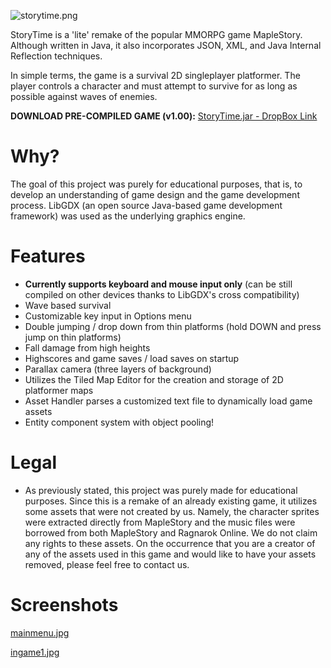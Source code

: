![storytime.png](https://bitbucket.org/repo/oX9rLp/images/1026898476-storytime.png)

StoryTime is a 'lite' remake of the popular MMORPG game MapleStory. Although written in Java, it also incorporates JSON, XML, and Java Internal Reflection techniques.

In simple terms, the game is a survival 2D singleplayer platformer. The player controls a character and must attempt to survive for as long as possible against waves of enemies.

**DOWNLOAD PRE-COMPILED GAME (v1.00):** [StoryTime.jar - DropBox Link](https://dl.dropboxusercontent.com/u/36132405/Projects/storytimev100_runnable.zip)

# Why? #
The goal of this project was purely for educational purposes, that is, to develop an understanding of game design and the game development process. LibGDX (an open source Java-based game development framework) was used as the underlying graphics engine.

# Features #
* **Currently supports keyboard and mouse input only** (can be still compiled on other devices thanks to LibGDX's cross compatibility)
* Wave based survival
* Customizable key input in Options menu
* Double jumping / drop down from thin platforms (hold DOWN and press jump on thin platforms)
* Fall damage from high heights
* Highscores and game saves / load saves on startup
* Parallax camera (three layers of background)
* Utilizes the Tiled Map Editor for the creation and storage of 2D platformer maps
* Asset Handler parses a customized text file to dynamically load game assets
* Entity component system with object pooling!

# Legal #
* As previously stated, this project was purely made for educational purposes. Since this is a remake of an already existing game, it utilizes some assets that were not created by us. Namely, the character sprites were extracted directly from MapleStory and the music files were borrowed from both MapleStory and Ragnarok Online. We do not claim any rights to these assets. On the occurrence that you are a creator of any of the assets used in this game and would like to have your assets removed, please feel free to contact us.

# Screenshots #
[mainmenu.jpg](https://bitbucket.org/repo/oX9rLp/images/2742762888-mainmenu.jpg)

[ingame1.jpg](https://bitbucket.org/repo/oX9rLp/images/1668187096-ingame1.jpg)
